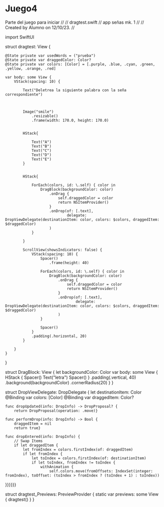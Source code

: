 # Juego4
Parte del juego para iniciar
//
//  dragtest.swift
//  app señas mk. 1
//
//  Created by Alumno on 12/10/23.
//

import SwiftUI

struct dragtest: View {
    
    @State private var usedWords = ("prueba")
    @State private var draggedColor: Color?
    @State private var colors: [Color] = [.purple, .blue, .cyan, .green, .yellow, .orange, .red]
    
    var body: some View {
        VStack(spacing: 10) {
            
            Text("Deletrea la siguiente palabra con la seña correspondiente")
            
            
            
            Image("smile")
                .resizable()
                .frame(width: 170.0, height: 170.0)
            
            
            HStack{
                
                Text("A")
                Text("B")
                Text("C")
                Text("D")
                Text("E")
            }
            
            
            HStack{
                
                ForEach(colors, id: \.self) { color in
                    DragBlock(backgroundColor: color)
                        .onDrag {
                            self.draggedColor = color
                            return NSItemProvider()
                        }
                        .onDrop(of: [.text],
                                delegate: DropViewDelegate(destinationItem: color, colors: $colors, draggedItem: $draggedColor)
                        )
                }
                
            }
            
            ScrollView(showsIndicators: false) {
                VStack(spacing: 10) {
                    Spacer()
                        .frame(height: 40)
                    
                    ForEach(colors, id: \.self) { color in
                        DragBlock(backgroundColor: color)
                            .onDrag {
                                self.draggedColor = color
                                return NSItemProvider()
                            }
                            .onDrop(of: [.text],
                                    delegate: DropViewDelegate(destinationItem: color, colors: $colors, draggedItem: $draggedColor)
                            )
                    }
                    
                    Spacer()
                }
                .padding(.horizontal, 20)
            }
            
        }
    }
}



struct DragBlock: View {
    let backgroundColor: Color
    var body: some View {
        HStack {
            Spacer()
            Text("letra")
            Spacer()
        }
        .padding(.vertical, 40)
        .background(backgroundColor)
        .cornerRadius(20)
    }
}

struct DropViewDelegate: DropDelegate {
    let destinationItem: Color
    @Binding var colors: [Color]
    @Binding var draggedItem: Color?
    
    func dropUpdated(info: DropInfo) -> DropProposal? {
        return DropProposal(operation: .move)}
    
    func performDrop(info: DropInfo) -> Bool {
        draggedItem = nil
        return true}
    
    func dropEntered(info: DropInfo) {
        // Swap Items
        if let draggedItem {
            let fromIndex = colors.firstIndex(of: draggedItem)
            if let fromIndex {
                let toIndex = colors.firstIndex(of: destinationItem)
                if let toIndex, fromIndex != toIndex {
                    withAnimation {
                        self.colors.move(fromOffsets: IndexSet(integer: fromIndex), toOffset: (toIndex > fromIndex ? (toIndex + 1) : toIndex))
}}}}}}


struct dragtest_Previews: PreviewProvider {
    static var previews: some View {
        dragtest()
    }
}
